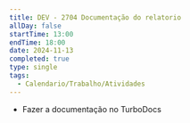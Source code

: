 ```yaml
---
title: DEV - 2704 Documentação do relatorio
allDay: false
startTime: 13:00
endTime: 18:00
date: 2024-11-13
completed: true
type: single
tags:
  - Calendario/Trabalho/Atividades
---
```

- Fazer a documentação no TurboDocs